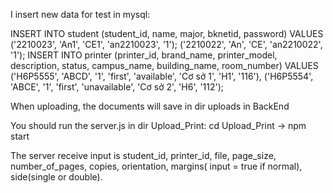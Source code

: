 I insert new data for test in mysql:

INSERT INTO student (student_id, name, major, bknetid, password) 
VALUES ('2210023', 'An1', 'CE1', 'an2210023', '1');
('2210022', 'An', 'CE', 'an2210022', '1');
INSERT INTO printer (printer_id, brand_name, printer_model, description, status, campus_name, building_name, room_number)
VALUES
    ('H6P5555', 'ABCD', '1', 'first', 'available', 'Cơ sở 1', 'H1', '116'),
    ('H6P5554', 'ABCE', '1', 'first', 'unavailable', 'Cơ sở 2', 'H6', '112');

When uploading, the documents will save in dir uploads in BackEnd

You should run the server.js in dir Upload_Print: cd Upload_Print -> npm start

The server receive input is student_id, printer_id, file, page_size, number_of_pages, copies, orientation, margins( input = true if normal), side(single or double).


